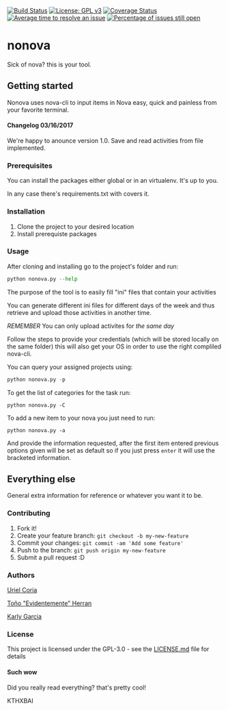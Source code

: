 [![Build Status](https://travis-ci.org/UpsetPelican/nonova.svg?branch=master)](https://travis-ci.org/UpsetPelican/nonova)
[![License: GPL v3](https://img.shields.io/badge/License-GPL%20v3-blue.svg)](http://www.gnu.org/licenses/gpl-3.0)
[![Coverage Status](https://coveralls.io/repos/github/UpsetPelican/nonova/badge.svg?branch=master)](https://coveralls.io/github/UpsetPelican/nonova?branch=master)
[![Average time to resolve an issue](http://isitmaintained.com/badge/resolution/UpsetPelican/nonova.svg)](http://isitmaintained.com/project/UpsetPelican/nonova "Average time to resolve an issue")
[![Percentage of issues still open](http://isitmaintained.com/badge/open/UpsetPelican/nonova.svg)](http://isitmaintained.com/project/UpsetPelican/nonova "Percentage of issues still open")

# nonova
Sick of nova? this is your tool.

## Getting started
Nonova uses nova-cli to input items in Nova easy, quick and painless from your favorite terminal.

#### Changelog 03/16/2017

We're happy to anounce version 1.0. Save and read activities from file implemented.

### Prerequisites

You can install the packages either global or in an virtualenv. It's up to you.

In any case there's requirements.txt with covers it.

### Installation

1. Clone the project to your desired location
2. Install prerequiste packages

### Usage

After cloning and installing go to the project's folder and run:
```python
python nonova.py --help
```

The purpose of the tool is to easily fill "ini" files that contain your activities

You can generate different ini files for different days of the week and thus retrieve and upload those activities in another time.

*REMEMBER* You can only upload activites for _the same day_

Follow the steps to provide your credentials (which will be stored locally on the same folder)
this will also get your OS in order to use the right compliled nova-cli.

You can query your assigned projects using:
```python
python nonova.py -p
```

To get the list of categories for the task run:
```
python nonova.py -C
```

To add a new item to your nova you just need to run:
```
python nonova.py -a
```
And provide the information requested, after the first item entered previous options given will be set as default
so if you just press `enter` it will use the bracketed information.

## Everything else

General extra information for reference or whatever you want it to be.

### Contributing

1. Fork it!
2. Create your feature branch: `git checkout -b my-new-feature`
3. Commit your changes: `git commit -am 'Add some feature'`
4. Push to the branch: `git push origin my-new-feature`
5. Submit a pull request :D

### Authors

[Uriel Coria](# "lol you're already here")

[Toño "Evidentemente" Herran](https://github.com/antonioherran "his github")

[Karly Garcia](https://github.com/KarlyGrCm "Karly's stuff")


### License

This project is licensed under the GPL-3.0 - see the [LICENSE.md](LICENSE.md) file for details

#### Such wow
Did you really read everything? that's pretty cool! 

KTHXBAI
